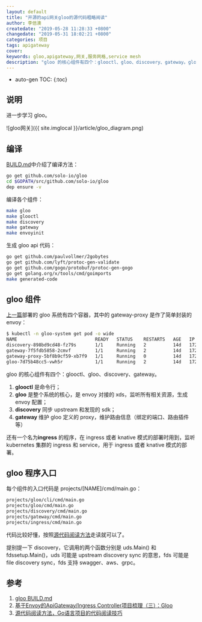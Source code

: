 ```yaml
---
layout: default
title: "开源的api网关gloo的源代码粗略阅读"
author: 李佶澳
createdate: "2019-05-28 11:28:33 +0800"
changedate: "2019-05-31 18:02:21 +0800"
categories: 项目
tags: apigateway
cover:
keywords: gloo,apigateway,网关,服务网格,service mesh
description: "gloo 的核心组件有四个：glooctl、gloo、discovery、gateway。glooctl 是命令行，gloo 是主体"
---
```


* auto-gen TOC:
{:toc}

## 说明

进一步学习 gloo。

![gloo网关]({{ site.imglocal }}/article/gloo_diagram.png)

## 编译

[BUILD.md][1]中介绍了编译方法：

```sh
go get github.com/solo-io/gloo
cd $GOPATH/src/github.com/solo-io/gloo
dep ensure -v
```

编译各个组件：

```sh
make gloo
make glooctl
make discovery
make gateway
make envoyinit
```

生成 gloo api 代码：

```sh
go get github.com/paulvollmer/2gobytes
go get github.com/lyft/protoc-gen-validate
go get github.com/gogo/protobuf/protoc-gen-gogo
go get golang.org/x/tools/cmd/goimports
make generated-code
```

## gloo 组件

[上一篇][2]部署的 gloo 系统有四个容器，其中的 gateway-proxy 是作了简单封装的 envoy：

```sh
$ kubectl -n gloo-system get pod -o wide
NAME                             READY   STATUS    RESTARTS   AGE   IP               NODE            NOMINATED NODE
discovery-898bd9cd48-fz79s       1/1     Running   2          14d   172.18.129.88    10.10.84.58     <none>
gateway-7f5fdb5858-2cmvf         1/1     Running   2          14d   172.18.128.137   10.10.173.203   <none>
gateway-proxy-5bf8b9cf59-xb7f9   1/1     Running   0          14d   172.18.128.138   10.10.173.203   <none>
gloo-7d75b48cc5-vwh5r            1/1     Running   2          14d   172.18.129.87    10.10.84.58     <none>
```

gloo 的核心组件有四个：glooctl、gloo、discovery、gateway。

1. **glooctl** 是命令行；
2. **gloo** 是整个系统的核心，是 envoy 对接的 xds，监听所有相关资源，生成 envoy 配置；
3. **discovery** 同步 upstream 和发现的 sdk；
4. **gateway** 维护 gloo 定义的 proxy，维护路由信息（绑定的端口、路由插件等）

还有一个名为**ingress** 的程序，在 ingress  或者 knative 模式的部署时用到，监听 kubernetes 集群的 ingress 和 service，用于 ingress  或者 knative 模式的部署。

## gloo 程序入口

每个组件的入口代码是 projects/[NAME]/cmd/main.go：

```sh
projects/gloo/cli/cmd/main.go
projects/gloo/cmd/main.go
projects/discovery/cmd/main.go
projects/gateway/cmd/main.go
projects/ingress/cmd/main.go
```

代码比较好懂，按照[源代码阅读方法][3]走读就可以了。

提别提一下 discovery，它调用的两个函数分别是 uds.Main() 和 fdssetup.Main()，uds 可能是 upstream discovery sync 的意思，fds 可能是 file discovery sync，fds 支持 swagger、aws、grpc。

## 参考

1. [gloo BUILD.md][1]
2. [基于Envoy的ApiGateway/Ingress Controller项目梳理（三）：Gloo][2]
3. [源代码阅读方法，Go语言项目的代码阅读技巧][3]

[1]: https://github.com/solo-io/gloo/blob/master/BUILD.md "gloo BUILD.md"
[2]: https://www.lijiaocn.com/%E9%A1%B9%E7%9B%AE/2019/05/21/apigateway-base-envoy-compare-gloo.html "基于Envoy的ApiGateway/Ingress Controller项目梳理（三）：Gloo"
[3]: https://www.lijiaocn.com/%E6%96%B9%E6%B3%95/2019/05/31/go-code-read-method.html "源代码阅读方法，Go语言项目的代码阅读技巧"
